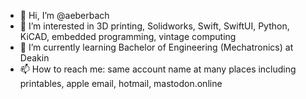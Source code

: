 - 👋 Hi, I’m @aeberbach
- 👀 I’m interested in 3D printing, Solidworks, Swift, SwiftUI, Python, KiCAD, embedded programming, vintage computing 
- 🌱 I’m currently learning Bachelor of Engineering (Mechatronics) at Deakin
- 📫 How to reach me: same account name at many places including printables, apple email, hotmail, mastodon.online

<!---
aeberbach/aeberbach is a ✨ special ✨ repository because its `README.md` (this file) appears on your GitHub profile.
You can click the Preview link to take a look at your changes.
--->
